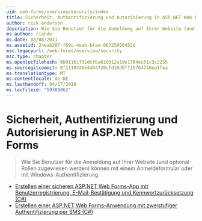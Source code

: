 ```yaml
---
uid: web-forms/overview/security/index
title: Sicherheit, Authentifizierung und Autorisierung in ASP.NET Web Forms | Microsoft-Dokumentation
author: rick-anderson
description: Wie Sie Benutzer für die Anmeldung auf Ihrer Website (und optional Rollen zugewiesen werden) können mit einem Anmeldeformular oder mit Windows-Authentifizierung.
ms.author: riande
ms.date: 08/08/2011
ms.assetid: 24eab207-f69c-4eab-bfae-06725050452d
msc.legacyurl: /web-forms/overview/security
msc.type: chapter
ms.openlocfilehash: 6b911b1f32dcfba810312a19e1764ec51c3c2255
ms.sourcegitcommit: 0f1119340e4464720cfd16d0ff15764746ea1fea
ms.translationtype: MT
ms.contentlocale: de-DE
ms.lasthandoff: 04/17/2019
ms.locfileid: "59389062"
---
```

# <a name="security-authentication-and-authorization-in-aspnet-web-forms"></a>Sicherheit, Authentifizierung und Autorisierung in ASP.NET Web Forms

> Wie Sie Benutzer für die Anmeldung auf Ihrer Website (und optional Rollen zugewiesen werden) können mit einem Anmeldeformular oder mit Windows-Authentifizierung.


- [Erstellen einer sicheren ASP.NET Web Forms-App mit Benutzerregistrierung, E-Mail-Bestätigung und Kennwortzurücksetzung (C#)](create-a-secure-aspnet-web-forms-app-with-user-registration-email-confirmation-and-password-reset.md)
- [Erstellen einer ASP.NET Web Forms-Anwendung mit zweistufiger Authentifizierung per SMS (C#)](create-an-aspnet-web-forms-app-with-sms-two-factor-authentication.md)
